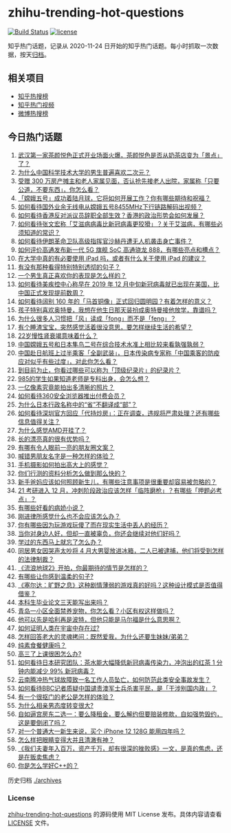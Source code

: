# zhihu-trending-hot-questions

[![Build Status](https://github.com/justjavac/zhihu-trending-hot-questions/workflows/ci/badge.svg?branch=master)](https://github.com/justjavac/zhihu-trending-hot-questions/actions)
[![license](https://img.shields.io/github/license/justjavac/zhihu-trending-hot-questions)](https://github.com/justjavac/zhihu-trending-hot-questions/blob/master/LICENSE)

知乎热门话题，记录从 2020-11-24 日开始的知乎热门话题。每小时抓取一次数据，按天[归档](./archives)。

## 相关项目

- [知乎热搜榜](https://github.com/justjavac/zhihu-trending-top-search)
- [知乎热门视频](https://github.com/justjavac/zhihu-trending-hot-video)
- [微博热搜榜](https://github.com/justjavac/weibo-trending-hot-search)

## 今日热门话题

<!-- BEGIN -->
<!-- 最后更新时间 Wed Dec 02 2020 05:29:59 GMT+0800 (CST) -->
1. [武汉第一家茶颜悦色正式开业场面火爆，茶颜悦色是否从奶茶店变为「景点」了？](https://www.zhihu.com/question/432808640)
1. [为什么中国科学技术大学的男生普遍喜欢二次元？](https://www.zhihu.com/question/323780934)
1. [受赠 300 万房产摊主和老人家属见面，否认抢先接老人出院，家属称「只要公道，不要东西」，你怎么看？](https://www.zhihu.com/question/432049462)
1. [「嫦娥五号」成功着陆月球，它将如何开展工作？你有哪些期待和祝福？](https://www.zhihu.com/question/432898394)
1. [如何看待国外业余无线电从嫦娥五号8455MHz下行链路解码出视频？](https://www.zhihu.com/question/432024687)
1. [如何看待香港反对派议员辞职全部生效？香港的政治形势会如何发展？](https://www.zhihu.com/question/432850756)
1. [如何看待张文宏称「艾滋病病毒比新冠病毒更狡猾」？关于艾滋病，有哪些必须知道的常识？](https://www.zhihu.com/question/432790701)
1. [如何看待伊朗革命卫队高级指挥官沙赫丹遭无人机袭击身亡事件？](https://www.zhihu.com/question/432775510)
1. [如何评价高通发布新一代 5G 旗舰 SoC 高通骁龙 888，有哪些亮点和槽点？](https://www.zhihu.com/question/432911687)
1. [在大学中真的有必要使用 iPad 吗，或者有什么关于使用 iPad 的建议？](https://www.zhihu.com/question/373915793)
1. [有没有那种看得特别特别透彻的句子？](https://www.zhihu.com/question/426591942)
1. [一个男生真正喜欢你的表现是怎么样的？](https://www.zhihu.com/question/344932865)
1. [如何看待美疾控中心称早在 2019 年 12 月中旬新冠病毒就已出现在美国，比中国正式发现提前数周？](https://www.zhihu.com/question/432821750)
1. [如何看待阔别 160 年的「马首铜像」正式回归圆明园？有着怎样的意义？](https://www.zhihu.com/question/432786864)
1. [孩子特别喜欢奥特曼，我想在他生日那天装扮成奥特曼接他放学，靠谱吗？](https://www.zhihu.com/question/431566638)
1. [为什么很多人习惯把「风」读成「fong」而不是「feng」？](https://www.zhihu.com/question/20493313)
1. [有个睡渣宝宝，突然感觉活着很没意思，要怎样继续生活的希望？](https://www.zhihu.com/question/429845889)
1. [22岁慢性肾衰竭意味着什么？](https://www.zhihu.com/question/27569661)
1. [中国嫦娥五号和日本隼鸟二号在综合技术水准上相比较来看孰强孰弱？](https://www.zhihu.com/question/427321294)
1. [中国赴日航班上过半乘客「全副武装」，日本传染病专家称「中国乘客的防疫应对似乎有些过度」，对此你怎么看？](https://www.zhihu.com/question/432841136)
1. [到目前为止，你看过哪些可以称为「顶级纪录片」的纪录片？](https://www.zhihu.com/question/414050233)
1. [985的学生如果知道老师是专科出身，会怎么想？](https://www.zhihu.com/question/422724836)
1. [一亿像素究竟能拍出多清晰的照片？](https://www.zhihu.com/question/432727891)
1. [如何看待360安全浏览器推出付费会员？](https://www.zhihu.com/question/432401549)
1. [为什么日本行政名称中的“省”不翻译成“部”？](https://www.zhihu.com/question/59036130)
1. [如何看待深圳官方回应「代持炒房」：正在调查，违规将严肃处理？还有哪些信息值得关注？](https://www.zhihu.com/question/432730072)
1. [为什么感觉AMD开挂了？](https://www.zhihu.com/question/427829019)
1. [长的漂亮真的很有优势吗？](https://www.zhihu.com/question/301105442)
1. [有哪有令人眼前一亮的朋友圈文案？](https://www.zhihu.com/question/429330865)
1. [喊错男朋友名字是一种怎样的体验？](https://www.zhihu.com/question/360903835)
1. [手机摄影如何拍出高大上的感觉？](https://www.zhihu.com/question/38084415)
1. [你们行测的资料分析怎么做到那么快的？](https://www.zhihu.com/question/51419155)
1. [新手爸妈应该如何照顾新生儿，有哪些注意事项是很重要却容易被忽略的？](https://www.zhihu.com/question/304637661)
1. [21 考研进入 12 月，冲刺阶段政治应该怎样「临阵磨枪」？有哪些「押题必考点」？](https://www.zhihu.com/question/432804920)
1. [有哪些好看的病娇小说？](https://www.zhihu.com/question/326205083)
1. [刚进律所感觉什么也不会应该怎么办？](https://www.zhihu.com/question/431848217)
1. [你有哪些因为玩游戏玩傻了而在现实生活中丢人的经历？](https://www.zhihu.com/question/61559267)
1. [当你对身边人好，但却一直被辜负，你还会继续对他们好吗？](https://www.zhihu.com/question/423507266)
1. [学过的东西马上就忘了怎么办？](https://www.zhihu.com/question/27252044)
1. [同居男女因哭声太吵将 4 月大男婴放进冰箱，二人已被逮捕，他们将受到怎样的法律制裁？](https://www.zhihu.com/question/432805793)
1. [《流浪地球2》开拍，你最期待的情节是怎样的？](https://www.zhihu.com/question/432194048)
1. [有哪些让你感到温柔的句子?](https://www.zhihu.com/question/431462823)
1. [《塞尔达：旷野之息》这种剧情薄弱的游戏真的好吗？这种设计模式是否值得借鉴？](https://www.zhihu.com/question/327476982)
1. [本科生毕业论文三天能写出来吗？](https://www.zhihu.com/question/318584992)
1. [青岛一小区全面禁养宠物，你怎么看？小区有权这样做吗？](https://www.zhihu.com/question/432799474)
1. [他可以先是哈利再是波特，但他只能是马尔福是什么意思啊？](https://www.zhihu.com/question/427912805)
1. [如何证明人类在宇宙中存在过?](https://www.zhihu.com/question/421862639)
1. [怎样回答老大的灵魂拷问：既然爱我，为什么还要生妹妹/弟弟？](https://www.zhihu.com/question/432231473)
1. [纯素食餐健康吗？](https://www.zhihu.com/question/417468291)
1. [高三了上课很困怎么办?](https://www.zhihu.com/question/431916279)
1. [如何看待日本研究团队：茶水能大幅降低新冠病毒传染力，冲泡出的红茶 1 分钟内能减少 99% 新冠病毒？](https://www.zhihu.com/question/432778952)
1. [云南腾冲热气球故障致一名工作人员坠亡，如何防范此类安全事故发生？](https://www.zhihu.com/question/432699592)
1. [如何看待BBC记者质疑中国谴责澳军士兵杀害平民，是「干涉别国内政」？](https://www.zhihu.com/question/432700752)
1. [有一个很抠门的老公是怎样的体验？](https://www.zhihu.com/question/34548789)
1. [为什么相亲男态度转变很大?](https://www.zhihu.com/question/429103448)
1. [自如逼宫房东二选一：要么降租金，要么解约但要赔装修款，自如强势毁约，这是要倒闭了吗？](https://www.zhihu.com/question/431630495)
1. [对一个普通大一新生来说，买个 iPhone 12  128G 能用四年吗？](https://www.zhihu.com/question/431908144)
1. [怎么样把眼睛变得大并且清澈有神？](https://www.zhihu.com/question/272102187)
1. [《我们夫妻年入百万，资产千万，却有很深的挫败感》一文，是真的焦虑，还是在贩卖焦虑？](https://www.zhihu.com/question/432657437)
1. [你是怎么学好C++的？](https://www.zhihu.com/question/430318186)
<!-- END -->

历史归档 [./archives](./archives)

### License

[zhihu-trending-hot-questions](https://github.com/justjavac/zhihu-trending-hot-questions) 的源码使用 MIT License 发布。具体内容请查看 [LICENSE](./LICENSE) 文件。
